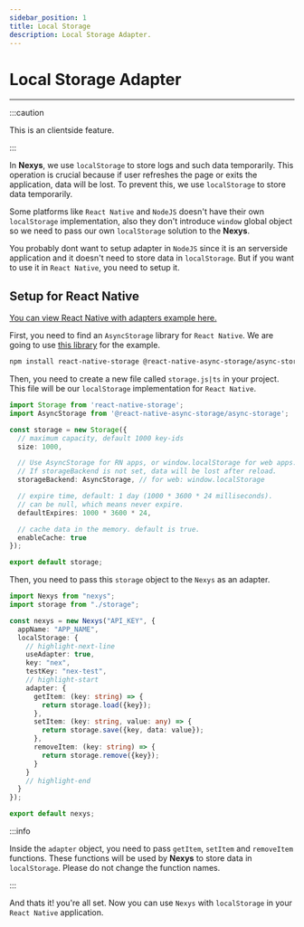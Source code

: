 ```yaml
---
sidebar_position: 1
title: Local Storage
description: Local Storage Adapter.
---
```


# Local Storage Adapter

---

:::caution

This is an clientside feature.

:::

In **Nexys**, we use `localStorage` to store logs and such data temporarily. This operation is crucial because if user refreshes the page or exits the application, data will be lost. To prevent this, we use `localStorage` to store data temporarily.

Some platforms like `React Native` and `NodeJS` doesn't have their own `localStorage` implementation, also they don't introduce `window` global object so we need to pass our own `localStorage` solution to the **Nexys**.

You probably dont want to setup adapter in `NodeJS` since it is an serverside application and it doesn't need to store data in `localStorage`. But if you want to use it in `React Native`, you need to setup it.

## Setup for React Native

[You can view React Native with adapters example here.](https://github.com/erenkulaksiz/nexys-js-example/tree/master/react-native)

First, you need to find an `AsyncStorage` library for `React Native`. We are going to use [this library](https://npmjs.com/package/react-native-storage) for the example.

```bash
npm install react-native-storage @react-native-async-storage/async-storage
```

Then, you need to create a new file called `storage.js|ts` in your project. This file will be our `localStorage` implementation for `React Native`.

```ts title="storage.ts"
import Storage from 'react-native-storage';
import AsyncStorage from '@react-native-async-storage/async-storage';

const storage = new Storage({
  // maximum capacity, default 1000 key-ids
  size: 1000,

  // Use AsyncStorage for RN apps, or window.localStorage for web apps.
  // If storageBackend is not set, data will be lost after reload.
  storageBackend: AsyncStorage, // for web: window.localStorage

  // expire time, default: 1 day (1000 * 3600 * 24 milliseconds).
  // can be null, which means never expire.
  defaultExpires: 1000 * 3600 * 24,

  // cache data in the memory. default is true.
  enableCache: true
});

export default storage;
```

Then, you need to pass this `storage` object to the `Nexys` as an adapter.

```ts title="nexys.ts"
import Nexys from "nexys";
import storage from "./storage";

const nexys = new Nexys("API_KEY", {
  appName: "APP_NAME",
  localStorage: {
    // highlight-next-line
    useAdapter: true,
    key: "nex",
    testKey: "nex-test",
    // highlight-start
    adapter: {
      getItem: (key: string) => {
        return storage.load({key});
      },
      setItem: (key: string, value: any) => {
        return storage.save({key, data: value});
      },
      removeItem: (key: string) => {
        return storage.remove({key});
      }
    }
    // highlight-end
  }
});

export default nexys;
```

:::info

Inside the `adapter` object, you need to pass `getItem`, `setItem` and `removeItem` functions. These functions will be used by **Nexys** to store data in `localStorage`.
Please do not change the function names.

:::


And thats it! you're all set. Now you can use `Nexys` with `localStorage` in your `React Native` application.